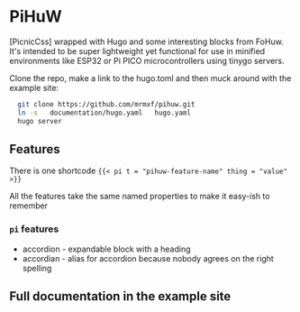 # <span color="red">P</span>i<span color="green">H</span>u<span color="blue">W</span>

[PicnicCss] wrapped with Hugo and some interesting blocks from FoHuw. It's intended
to be super lightweight yet functional for use in minified environments like ESP32
or Pi PICO microcontrollers using tinygo servers.

Clone the repo, make a link to the hugo.toml and then muck around with the example site:

```sh
  git clone https://github.com/mrmxf/pihuw.git
  ln -s   documentation/hugo.yaml   hugo.yaml
  hugo server
```

## Features

There is one shortcode `{{< pi t = "pihuw-feature-name" thing = "value" >}}`

All the features take the same named properties to make it easy-ish to remember

### `pi` features

* accordion - expandable block with a heading
* accordian - alias for accordion because nobody agrees on the right spelling

## Full documentation in the example site

[p]: https://picnicss.com/